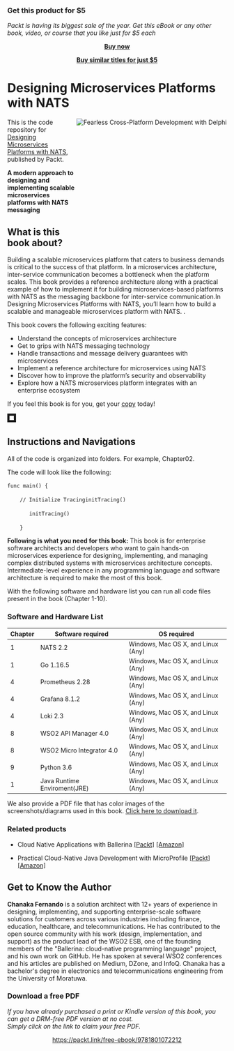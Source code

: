 
### Get this product for $5

<i>Packt is having its biggest sale of the year. Get this eBook or any other book, video, or course that you like just for $5 each</i>


<b><p align='center'>[Buy now](https://packt.link/9781801072212)</p></b>


<b><p align='center'>[Buy similar titles for just $5](https://subscription.packtpub.com/search)</p></b>


# Designing Microservices Platforms with NATS

<a href="https://www.packtpub.com/product/designing-microservices-platforms-with-nats/9781801072212"><img src="https://static.packt-cdn.com/products/9781801072212/cover/smaller" alt="Fearless Cross-Platform Development with Delphi" height="256px" align="right"></a>

This is the code repository for [Designing Microservices Platforms with NATS](https://www.packtpub.com/product/designing-microservices-platforms-with-nats/9781801072212), published by Packt.

**A modern approach to designing and implementing scalable microservices platforms with NATS messaging**

## What is this book about?
Building a scalable microservices platform that caters to business demands is critical to the success of that platform. In a microservices architecture, inter-service communication becomes a bottleneck when the platform scales. This book provides a reference architecture along with a practical example of how to implement it for building microservices-based platforms with NATS as the messaging backbone for inter-service communication.In Designing Microservices Platforms with NATS, you’ll learn how to build a scalable and manageable microservices platform with NATS. . 

This book covers the following exciting features:
* Understand the concepts of microservices architecture
* Get to grips with NATS messaging technology
* Handle transactions and message delivery guarantees with microservices
* Implement a reference architecture for microservices using NATS
* Discover how to improve the platform’s security and observability
* Explore how a NATS microservices platform integrates with an enterprise ecosystem

If you feel this book is for you, get your [copy](https://www.amazon.com/dp/1801072213) today!

<a href="https://www.packtpub.com/?utm_source=github&utm_medium=banner&utm_campaign=GitHubBanner"><img src="https://raw.githubusercontent.com/PacktPublishing/GitHub/master/GitHub.png" 
alt="https://www.packtpub.com/" border="5" /></a>

## Instructions and Navigations
All of the code is organized into folders. For example, Chapter02.

The code will look like the following:
```
func main() {

    // Initialize TracinginitTracing()
       
       initTracing()     
	
	}

```

**Following is what you need for this book:**
This book is for enterprise software architects and developers who want to gain hands-on microservices experience for designing, implementing, and managing complex distributed systems with microservices architecture concepts. Intermediate-level experience in any programming language and software architecture is required to make the most of this book.

With the following software and hardware list you can run all code files present in the book (Chapter 1-10).
### Software and Hardware List
| Chapter | Software required | OS required |
| -------- | ------------------------------------ | ----------------------------------- |
| 1 | NATS 2.2 |Windows, Mac OS X, and Linux (Any) |
| 1 | Go 1.16.5 | Windows, Mac OS X, and Linux (Any) |
| 4 | Prometheus 2.28| Windows, Mac OS X, and Linux (Any)|
| 4 | Grafana 8.1.2 |Windows, Mac OS X, and Linux (Any) |
| 4 | Loki 2.3 | Windows, Mac OS X, and Linux (Any) |
| 8 | WSO2 API Manager 4.0 | Windows, Mac OS X, and Linux (Any) |
| 8 | WSO2 Micro Integrator 4.0 | Windows, Mac OS X, and Linux (Any) |
| 9 | Python 3.6 | Windows, Mac OS X, and Linux (Any) |
| 1 | Java Runtime Enviroment(JRE)| Windows, Mac OS X, and Linux (Any) |


We also provide a PDF file that has color images of the screenshots/diagrams used in this book. [Click here to download it](https://static.packt-cdn.com/downloads/9781801072212_ColorImages.pdf).

### Related products
* Cloud Native Applications with Ballerina [[Packt]](https://www.packtpub.com/product/cloud-native-applications-with-ballerina/9781800200630) [[Amazon]](https://www.amazon.com/dp/1800200633)

* Practical Cloud-Native Java Development with MicroProfile [[Packt]](https://www.packtpub.com/product/practical-cloud-native-java-development-with-microprofile/9781801078801) [[Amazon]](https://www.amazon.com/dp/1801078807)





## Get to Know the Author
**Chanaka Fernando**
is a solution architect with 12+ years of experience in designing, implementing, and supporting enterprise-scale software solutions for customers across various industries including finance, education, healthcare, and telecommunications. He has contributed to the open source community with his work (design, implementation, and support) as the product lead of the WSO2 ESB, one of the founding members of the "Ballerina: cloud-native programming language" project, and his own work on GitHub. He has spoken at several WSO2 conferences and his articles are published on Medium, DZone, and InfoQ. Chanaka has a bachelor's degree in electronics and telecommunications engineering from the University of Moratuwa.



### Download a free PDF

 <i>If you have already purchased a print or Kindle version of this book, you can get a DRM-free PDF version at no cost.<br>Simply click on the link to claim your free PDF.</i>
<p align="center"> <a href="https://packt.link/free-ebook/9781801072212">https://packt.link/free-ebook/9781801072212 </a> </p>